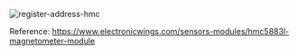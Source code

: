 ![register-address-hmc](https://github.com/SonuDash/SolSat/assets/72654041/ea123600-65a3-49d8-a426-1ebe45009e6d)

Reference: https://www.electronicwings.com/sensors-modules/hmc5883l-magnetometer-module 
